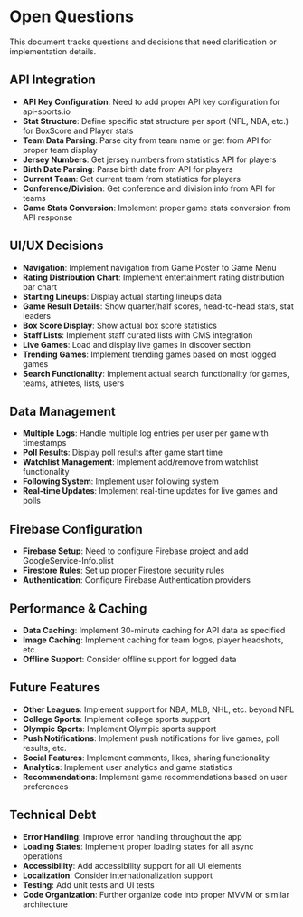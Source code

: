 # Open Questions

This document tracks questions and decisions that need clarification or implementation details.

## API Integration
- **API Key Configuration**: Need to add proper API key configuration for api-sports.io
- **Stat Structure**: Define specific stat structure per sport (NFL, NBA, etc.) for BoxScore and Player stats
- **Team Data Parsing**: Parse city from team name or get from API for proper team display
- **Jersey Numbers**: Get jersey numbers from statistics API for players
- **Birth Date Parsing**: Parse birth date from API for players
- **Current Team**: Get current team from statistics for players
- **Conference/Division**: Get conference and division info from API for teams
- **Game Stats Conversion**: Implement proper game stats conversion from API response

## UI/UX Decisions
- **Navigation**: Implement navigation from Game Poster to Game Menu
- **Rating Distribution Chart**: Implement entertainment rating distribution bar chart
- **Starting Lineups**: Display actual starting lineups data
- **Game Result Details**: Show quarter/half scores, head-to-head stats, stat leaders
- **Box Score Display**: Show actual box score statistics
- **Staff Lists**: Implement staff curated lists with CMS integration
- **Live Games**: Load and display live games in discover section
- **Trending Games**: Implement trending games based on most logged games
- **Search Functionality**: Implement actual search functionality for games, teams, athletes, lists, users

## Data Management
- **Multiple Logs**: Handle multiple log entries per user per game with timestamps
- **Poll Results**: Display poll results after game start time
- **Watchlist Management**: Implement add/remove from watchlist functionality
- **Following System**: Implement user following system
- **Real-time Updates**: Implement real-time updates for live games and polls

## Firebase Configuration
- **Firebase Setup**: Need to configure Firebase project and add GoogleService-Info.plist
- **Firestore Rules**: Set up proper Firestore security rules
- **Authentication**: Configure Firebase Authentication providers

## Performance & Caching
- **Data Caching**: Implement 30-minute caching for API data as specified
- **Image Caching**: Implement caching for team logos, player headshots, etc.
- **Offline Support**: Consider offline support for logged data

## Future Features
- **Other Leagues**: Implement support for NBA, MLB, NHL, etc. beyond NFL
- **College Sports**: Implement college sports support
- **Olympic Sports**: Implement Olympic sports support
- **Push Notifications**: Implement push notifications for live games, poll results, etc.
- **Social Features**: Implement comments, likes, sharing functionality
- **Analytics**: Implement user analytics and game statistics
- **Recommendations**: Implement game recommendations based on user preferences

## Technical Debt
- **Error Handling**: Improve error handling throughout the app
- **Loading States**: Implement proper loading states for all async operations
- **Accessibility**: Add accessibility support for all UI elements
- **Localization**: Consider internationalization support
- **Testing**: Add unit tests and UI tests
- **Code Organization**: Further organize code into proper MVVM or similar architecture
